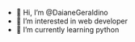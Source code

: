- 👋 Hi, I’m @DaianeGeraldino
- 👀 I’m interested in web developer
- 🌱 I’m currently learning python

<!---
DaianeGeraldino/DaianeGeraldino is a ✨ special ✨ repository because its `README.md` (this file) appears on your GitHub profile.
You can click the Preview link to take a look at your changes.
--->
